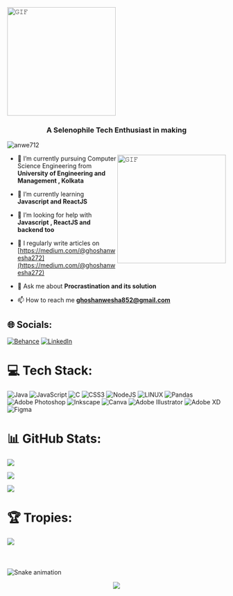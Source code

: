 <img align="center" height="250" alt="𝙶𝙸𝙵" src="https://repository-images.githubusercontent.com/462900780/0a10af70-6cbf-46df-9071-0ff586a3b1d6" style="max-width: 100%; display: inline-block;" data-target="animated-image.originalImage"> 

<h3 align="center">A Selenophile Tech Enthusiast in making</h3>

<p align="left"> <img src="https://komarev.com/ghpvc/?username=anwe712&label=Profile%20views&color=0e75b6&style=flat" alt="anwe712" /> </p>

<!-- 
<p align="left"> <a href="https://github.com/ryo-ma/github-profile-trophy">
<img src="https://github-profile-trophy.vercel.app/?username=anwe712" alt="anwe712" /></a> </p> -->

<img align="right" height="250" alt="𝙶𝙸𝙵" src="https://repository-images.githubusercontent.com/462900780/0a10af70-6cbf-46df-9071-0ff586a3b1d6" style="max-width: 100%; display: inline-block;" data-target="animated-image.originalImage">


- 🌱 I’m currently pursuing Computer Science Engineering from **University of Engineering and Management , Kolkata**

- 🌱 I’m currently learning **Javascript and ReactJS**

- 🤝 I’m looking for help with **Javascript , ReactJS and backend too**

- 📝 I regularly write articles on [https://medium.com/@ghoshanwesha272](https://medium.com/@ghoshanwesha272)

- 💬 Ask me about **Procrastination and its solution**

- 📫 How to reach me **ghoshanwesha852@gmail.com**



## 🌐 Socials:
[![Behance](https://img.shields.io/badge/Behance-1769ff?logo=behance&logoColor=white)](https://behance.net/anweshaghosh3) [![LinkedIn](https://img.shields.io/badge/LinkedIn-%230077B5.svg?logo=linkedin&logoColor=white)](https://linkedin.com/in/anweshaghosh272) 

# 💻 Tech Stack:
![Java](https://img.shields.io/badge/java-%23ED8B00.svg?style=for-the-badge&logo=java&logoColor=white) ![JavaScript](https://img.shields.io/badge/javascript-%23323330.svg?style=for-the-badge&logo=javascript&logoColor=%23F7DF1E) ![C](https://img.shields.io/badge/c-%2300599C.svg?style=for-the-badge&logo=c&logoColor=white) ![CSS3](https://img.shields.io/badge/css3-%231572B6.svg?style=for-the-badge&logo=css3&logoColor=white) ![NodeJS](https://img.shields.io/badge/node.js-6DA55F?style=for-the-badge&logo=node.js&logoColor=white) ![LINUX](https://img.shields.io/badge/Linux-FCC624?style=for-the-badge&logo=linux&logoColor=black) ![Pandas](https://img.shields.io/badge/pandas-%23150458.svg?style=for-the-badge&logo=pandas&logoColor=white) ![Adobe Photoshop](https://img.shields.io/badge/adobephotoshop-%2331A8FF.svg?style=for-the-badge&logo=adobephotoshop&logoColor=white) ![Inkscape](https://img.shields.io/badge/Inkscape-e0e0e0?style=for-the-badge&logo=inkscape&logoColor=080A13) ![Canva](https://img.shields.io/badge/Canva-%2300C4CC.svg?style=for-the-badge&logo=Canva&logoColor=white) ![Adobe Illustrator](https://img.shields.io/badge/adobeillustrator-%23FF9A00.svg?style=for-the-badge&logo=adobeillustrator&logoColor=white) ![Adobe XD](https://img.shields.io/badge/Adobe%20XD-470137?style=for-the-badge&logo=Adobe%20XD&logoColor=#FF61F6)![Figma](https://img.shields.io/badge/figma-%23F24E1E.svg?style=for-the-badge&logo=figma&logoColor=white)
# 📊 GitHub Stats:
![](https://github-readme-stats.vercel.app/api?username=anwe712&theme=nightowl&hide_border=false&include_all_commits=false&count_private=false)<br/>

![](https://github-readme-streak-stats.herokuapp.com/?user=anwe712&theme=nightowl&hide_border=false)<br/>

![](https://github-readme-stats.vercel.app/api/top-langs/?username=anwe712&theme=nightowl&hide_border=false&include_all_commits=false&count_private=false&layout=compact)<br/>

# 🏆 Tropies:
<p align="left"> <a href="https://github.com/ryo-ma/github-profile-trophy"><img src="https://github-profile-trophy.vercel.app/?username=anwe712&theme=dracula&row=1&column=7"" /></a> </p> <br/>




###

![Snake animation](https://github.com/eagrundy/eagrundy/blob/output/github-contribution-grid-snake.svg)

<div align="center">
  <img src="https://profile-counter.glitch.me/anwe712/count.svg?"  />
</div>

###
